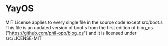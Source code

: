 # YayOS

MIT License applies to every single file in the source code except src/boot.s
This file is an updated version of boot.s from the first edition of blog_os ("https://github.com/phil-opp/blog_os") and it is licensed under src/LICENSE-MIT

